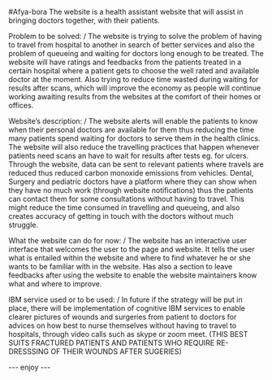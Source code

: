 #Afya-bora
The website is a health assistant website that will assist in bringing doctors together, with their patients.

Problem to be solved: /
The website is trying to solve the problem of having to travel from hospital to another in search of better services and also the problem of queueing and waiting for doctors long enough to be treated. The website will have ratings and feedbacks from the patients treated in a certain hospital where a patient gets to choose the well rated and available doctor at the moment.
Also trying to reduce time wasted during waiting for results after scans, which will improve the economy as people will continue working awaiting results from the websites at the comfort of their homes or offices.

Website’s description: /
The website alerts will enable the patients to know when their personal doctors are available for them thus reducing the time many patients spend waiting for doctors to serve them in the health clinics.
The website will also reduce the travelling practices that happen whenever patients need scans an have to wait for results after tests eg. for ulcers. Through the website, data can be sent to relevant patients where travels are reduced thus reduced carbon monoxide emissions from vehicles.
Dental, Surgery and pediatric doctors have a platform where they can show when they have no much work (through website notifications) thus the patients can contact them for some consultations without having to travel. This might reduce the time consumed in travelling and queueing, and also creates accuracy of getting in touch with the doctors without much struggle.

What the website can do for now: /
The website has an interactive user interface that welcomes the user to the page and website. It tells the user what is entailed within the website and where to find whatever he or she wants to be familiar with in the website. Has also a section to leave feedbacks after using the website to enable the website maintainers know what and where to improve.

IBM service used or to be used: /
In future if the strategy will be put in place, there will be implementation of cognitive IBM services to enable clearer pictures of wounds and surgeries from patient to doctors for advices on how best to nurse themselves without having to travel to hospitals, through video calls such as skype or zoom meet. (THIS BEST SUITS FRACTURED PATIENTS AND PATIENTS WHO REQUIRE RE-DRESSSING OF THEIR WOUNDS AFTER SUGERIES)

--- enjoy ---
